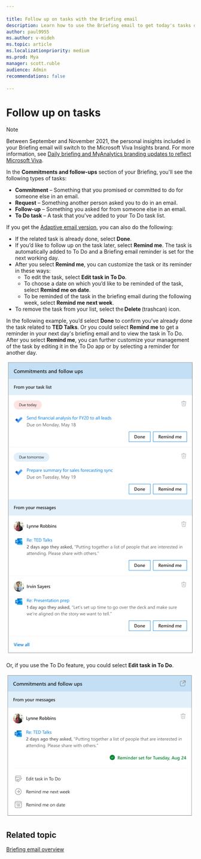 ```yaml
---

title: Follow up on tasks with the Briefing email
description: Learn how to use the Briefing email to get today's tasks done
author: paul9955
ms.author: v-mideh
ms.topic: article
ms.localizationpriority: medium 
ms.prod: Mya
manager: scott.ruble
audience: Admin
recommendations: false

---
```

# Follow up on tasks

>[!Note]
>Between September and November 2021, the personal insights included in your Briefing email will switch to the Microsoft Viva Insights brand. For more information, see [Daily briefing and MyAnalytics branding updates to reflect Microsoft Viva](https://techcommunity.microsoft.com/t5/microsoft-viva-blog/daily-briefing-and-myanalytics-branding-updates-to-reflect/ba-p/2681246).

In the **Commitments and follow-ups** section of your Briefing, you'll see the following types of tasks:

* **Commitment** &ndash; Something that you promised or committed to do for someone else in an email.
* **Request** &ndash; Something another person asked you to do in an email.
* **Follow-up** &ndash; Something you asked for from someone else in an email.
* **To Do task** &ndash; A task that you've added to your To Do task list.

If you get the [Adaptive email version](be-overview.md#adaptive-or-html-version), you can also do the following:

* If the related task is already done, select **Done**.
* If you’d like to follow up on the task later, select **Remind me**. The task is automatically added to To Do and a Briefing email reminder is set for the next working day.  
* After you select **Remind me**, you can customize the task or its reminder in these ways:
   * To edit the task, select **Edit task in To Do**.
   * To choose a date on which you’d like to be reminded of the task, select **Remind me on date**.
   * To be reminded of the task in the briefing email during the following week, select **Remind me next week**.
* To remove the task from your list, select the **Delete** (trashcan) icon.

In the following example, you’d select **Done** to confirm you’ve already done the task related to **TED Talks**. Or you could select **Remind me** to get a reminder in your next day's briefing email and to view the task in To Do. After you select **Remind me**, you can further customize your management of the task by editing it in the To Do app or by selecting a reminder for another day. 

![Briefing email about commitments](./images/be-task-to-do2.png)

Or, if you use the To Do feature, you could select **Edit task in To Do**.

![Briefing email about commitments and To Do task](./images/commit-to-do.png)

## Related topic

[Briefing email overview](be-overview.md)